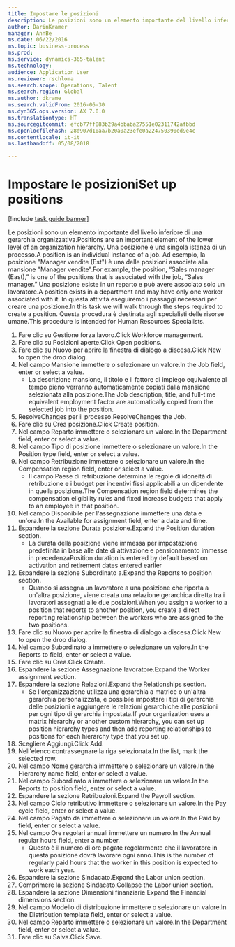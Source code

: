 ```yaml
--- 
title: Impostare le posizioni
description: Le posizioni sono un elemento importante del livello inferiore di una gerarchia organizzativa.
author: DarinKramer
manager: AnnBe
ms.date: 06/22/2016
ms.topic: business-process
ms.prod: 
ms.service: dynamics-365-talent
ms.technology: 
audience: Application User
ms.reviewer: rschloma
ms.search.scope: Operations, Talent
ms.search.region: Global
ms.author: dkrame
ms.search.validFrom: 2016-06-30
ms.dyn365.ops.version: AX 7.0.0
ms.translationtype: HT
ms.sourcegitcommit: efcb77ff883b29a4bbaba27551e02311742afbbd
ms.openlocfilehash: 28d907d10aa7b20a0a23efe0a224750390ed9e4c
ms.contentlocale: it-it
ms.lasthandoff: 05/08/2018

---
```

# <a name="set-up-positions"></a><span data-ttu-id="1612f-103">Impostare le posizioni</span><span class="sxs-lookup"><span data-stu-id="1612f-103">Set up positions</span></span>

[!include [task guide banner](../../includes/task-guide-banner.md)]

<span data-ttu-id="1612f-104">Le posizioni sono un elemento importante del livello inferiore di una gerarchia organizzativa.</span><span class="sxs-lookup"><span data-stu-id="1612f-104">Positions are an important element of the lower level of an organization hierarchy.</span></span> <span data-ttu-id="1612f-105">Una posizione è una singola istanza di un processo.</span><span class="sxs-lookup"><span data-stu-id="1612f-105">A position is an individual instance of a job.</span></span> <span data-ttu-id="1612f-106">Ad esempio, la posizione "Manager vendite (Est") è una delle posizioni associate alla mansione "Manager vendite".</span><span class="sxs-lookup"><span data-stu-id="1612f-106">For example, the position, “Sales manager (East),” is one of the positions that is associated with the job, “Sales manager.”</span></span> <span data-ttu-id="1612f-107">Una posizione esiste in un reparto e può avere associato solo un lavoratore.</span><span class="sxs-lookup"><span data-stu-id="1612f-107">A position exists in a department and may have only one worker associated with it.</span></span> <span data-ttu-id="1612f-108">In questa attività eseguiremo i passaggi necessari per creare una posizione.</span><span class="sxs-lookup"><span data-stu-id="1612f-108">In this task we will walk through the steps required to create a position.</span></span> <span data-ttu-id="1612f-109">Questa procedura è destinata agli specialisti delle risorse umane.</span><span class="sxs-lookup"><span data-stu-id="1612f-109">This procedure is intended for Human Resources Specialists.</span></span>

1. <span data-ttu-id="1612f-110">Fare clic su Gestione forza lavoro.</span><span class="sxs-lookup"><span data-stu-id="1612f-110">Click Workforce management.</span></span>
2. <span data-ttu-id="1612f-111">Fare clic su Posizioni aperte.</span><span class="sxs-lookup"><span data-stu-id="1612f-111">Click Open positions.</span></span>
3. <span data-ttu-id="1612f-112">Fare clic su Nuovo per aprire la finestra di dialogo a discesa.</span><span class="sxs-lookup"><span data-stu-id="1612f-112">Click New to open the drop dialog.</span></span>
4. <span data-ttu-id="1612f-113">Nel campo Mansione immettere o selezionare un valore.</span><span class="sxs-lookup"><span data-stu-id="1612f-113">In the Job field, enter or select a value.</span></span>
    * <span data-ttu-id="1612f-114">La descrizione mansione, il titolo e il fattore di impiego equivalente al tempo pieno verranno automaticamente copiati dalla mansione selezionata alla posizione.</span><span class="sxs-lookup"><span data-stu-id="1612f-114">The Job description, title, and full-time equivalent employment factor are automatically copied from the selected job into the position.</span></span>  
5. <span data-ttu-id="1612f-115">ResolveChanges per il processo.</span><span class="sxs-lookup"><span data-stu-id="1612f-115">ResolveChanges the Job.</span></span>
6. <span data-ttu-id="1612f-116">Fare clic su Crea posizione.</span><span class="sxs-lookup"><span data-stu-id="1612f-116">Click Create position.</span></span>
7. <span data-ttu-id="1612f-117">Nel campo Reparto immettere o selezionare un valore.</span><span class="sxs-lookup"><span data-stu-id="1612f-117">In the Department field, enter or select a value.</span></span>
8. <span data-ttu-id="1612f-118">Nel campo Tipo di posizione immettere o selezionare un valore.</span><span class="sxs-lookup"><span data-stu-id="1612f-118">In the Position type field, enter or select a value.</span></span>
9. <span data-ttu-id="1612f-119">Nel campo Retribuzione immettere o selezionare un valore.</span><span class="sxs-lookup"><span data-stu-id="1612f-119">In the Compensation region field, enter or select a value.</span></span>
    * <span data-ttu-id="1612f-120">Il campo Paese di retribuzione determina le regole di idoneità di retribuzione e i budget per incentivi fissi applicabili a un dipendente in quella posizione.</span><span class="sxs-lookup"><span data-stu-id="1612f-120">The Compensation region field determines the compensation eligibility rules and fixed increase budgets that apply to an employee in that position.</span></span>  
10. <span data-ttu-id="1612f-121">Nel campo Disponibile per l'assegnazione immettere una data e un'ora.</span><span class="sxs-lookup"><span data-stu-id="1612f-121">In the Available for assignment field, enter a date and time.</span></span>
11. <span data-ttu-id="1612f-122">Espandere la sezione Durata posizione.</span><span class="sxs-lookup"><span data-stu-id="1612f-122">Expand the Position duration section.</span></span>
    * <span data-ttu-id="1612f-123">La durata della posizione viene immessa per impostazione predefinita in base alle date di attivazione e pensionamento immesse in precedenza</span><span class="sxs-lookup"><span data-stu-id="1612f-123">Position duration is entered by default based on activation and retirement dates entered earlier</span></span>  
12. <span data-ttu-id="1612f-124">Espandere la sezione Subordinato a.</span><span class="sxs-lookup"><span data-stu-id="1612f-124">Expand the Reports to position section.</span></span>
    * <span data-ttu-id="1612f-125">Quando si assegna un lavoratore a una posizione che riporta a un'altra posizione, viene creata una relazione gerarchica diretta tra i lavoratori assegnati alle due posizioni.</span><span class="sxs-lookup"><span data-stu-id="1612f-125">When you assign a worker to a position that reports to another position, you create a direct reporting relationship between the workers who are assigned to the two positions.</span></span>  
13. <span data-ttu-id="1612f-126">Fare clic su Nuovo per aprire la finestra di dialogo a discesa.</span><span class="sxs-lookup"><span data-stu-id="1612f-126">Click New to open the drop dialog.</span></span>
14. <span data-ttu-id="1612f-127">Nel campo Subordinato a immettere o selezionare un valore.</span><span class="sxs-lookup"><span data-stu-id="1612f-127">In the Reports to field, enter or select a value.</span></span>
15. <span data-ttu-id="1612f-128">Fare clic su Crea.</span><span class="sxs-lookup"><span data-stu-id="1612f-128">Click Create.</span></span>
16. <span data-ttu-id="1612f-129">Espandere la sezione Assegnazione lavoratore.</span><span class="sxs-lookup"><span data-stu-id="1612f-129">Expand the Worker assignment section.</span></span>
17. <span data-ttu-id="1612f-130">Espandere la sezione Relazioni.</span><span class="sxs-lookup"><span data-stu-id="1612f-130">Expand the Relationships section.</span></span>
    * <span data-ttu-id="1612f-131">Se l'organizzazione utilizza una gerarchia a matrice o un'altra gerarchia personalizzata, è possibile impostare i tipi di gerarchia delle posizioni e aggiungere le relazioni gerarchiche alle posizioni per ogni tipo di gerarchia impostata.</span><span class="sxs-lookup"><span data-stu-id="1612f-131">If your organization uses a matrix hierarchy or another custom hierarchy, you can set up position hierarchy types and then add reporting relationships to positions for each hierarchy type that you set up.</span></span>  
18. <span data-ttu-id="1612f-132">Scegliere Aggiungi.</span><span class="sxs-lookup"><span data-stu-id="1612f-132">Click Add.</span></span>
19. <span data-ttu-id="1612f-133">Nell'elenco contrassegnare la riga selezionata.</span><span class="sxs-lookup"><span data-stu-id="1612f-133">In the list, mark the selected row.</span></span>
20. <span data-ttu-id="1612f-134">Nel campo Nome gerarchia immettere o selezionare un valore.</span><span class="sxs-lookup"><span data-stu-id="1612f-134">In the Hierarchy name field, enter or select a value.</span></span>
21. <span data-ttu-id="1612f-135">Nel campo Subordinato a immettere o selezionare un valore.</span><span class="sxs-lookup"><span data-stu-id="1612f-135">In the Reports to position field, enter or select a value.</span></span>
22. <span data-ttu-id="1612f-136">Espandere la sezione Retribuzioni.</span><span class="sxs-lookup"><span data-stu-id="1612f-136">Expand the Payroll section.</span></span>
23. <span data-ttu-id="1612f-137">Nel campo Ciclo retributivo immettere o selezionare un valore.</span><span class="sxs-lookup"><span data-stu-id="1612f-137">In the Pay cycle field, enter or select a value.</span></span>
24. <span data-ttu-id="1612f-138">Nel campo Pagato da immettere o selezionare un valore.</span><span class="sxs-lookup"><span data-stu-id="1612f-138">In the Paid by field, enter or select a value.</span></span>
25. <span data-ttu-id="1612f-139">Nel campo Ore regolari annuali immettere un numero.</span><span class="sxs-lookup"><span data-stu-id="1612f-139">In the Annual regular hours field, enter a number.</span></span>
    * <span data-ttu-id="1612f-140">Questo è il numero di ore pagate regolarmente che il lavoratore in questa posizione dovrà lavorare ogni anno.</span><span class="sxs-lookup"><span data-stu-id="1612f-140">This is the number of regularly paid hours that the worker in this position is expected to work each year.</span></span>  
26. <span data-ttu-id="1612f-141">Espandere la sezione Sindacato.</span><span class="sxs-lookup"><span data-stu-id="1612f-141">Expand the Labor union section.</span></span>
27. <span data-ttu-id="1612f-142">Comprimere la sezione Sindacato.</span><span class="sxs-lookup"><span data-stu-id="1612f-142">Collapse the Labor union section.</span></span>
28. <span data-ttu-id="1612f-143">Espandere la sezione Dimensioni finanziarie.</span><span class="sxs-lookup"><span data-stu-id="1612f-143">Expand the Financial dimensions section.</span></span>
29. <span data-ttu-id="1612f-144">Nel campo Modello di distribuzione immettere o selezionare un valore.</span><span class="sxs-lookup"><span data-stu-id="1612f-144">In the Distribution template field, enter or select a value.</span></span>
30. <span data-ttu-id="1612f-145">Nel campo Reparto immettere o selezionare un valore.</span><span class="sxs-lookup"><span data-stu-id="1612f-145">In the Department field, enter or select a value.</span></span>
31. <span data-ttu-id="1612f-146">Fare clic su Salva.</span><span class="sxs-lookup"><span data-stu-id="1612f-146">Click Save.</span></span>


